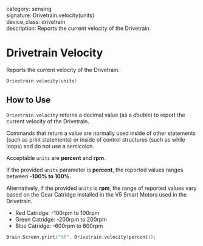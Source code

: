 category: sensing  
signature: Drivetrain.velocity(units)  
device_class: drivetrain  
description: Reports the current velocity of the Drivetrain.

# Drivetrain Velocity

Reports the current velocity of the Drivetrain.

```cpp
Drivetrain.velocity(units)
```

## How to Use
`Drivetrain.velocity` returns a decimal value (as a *double*) to report the current velocity of the Drivetrain. 

Commands that return a value are normally used inside of other statements (such as print statements) or inside of control structures (such as while loops) and do not use a semicolon.

Acceptable `units` are **percent** and **rpm**.

If the provided `units` parameter is **percent**, the reported values ranges between **-100% to 100%**.

Alternatively, if the provided `units` is **rpm**, the range of reported values vary based on the Gear Catridge installed in the V5 Smart Motors used in the Drivetrain.

* Red Catridge: -100rpm to 100rpm
* Green Catridge: -200rpm to 200rpm
* Blue Catridge: -600rpm to 600rpm

```cpp
Brain.Screen.print("%f", Drivetrain.velocity(percent));
```
<advanced>
</advanced>